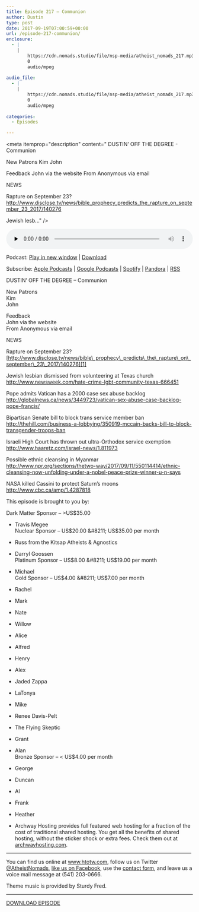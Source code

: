 ```yaml
---
title: Episode 217 – Communion
author: Dustin
type: post
date: 2017-09-19T07:00:59+00:00
url: /episode-217-communion/
enclosure:
  - |
    |
        https://cdn.nomads.studio/file/nsp-media/atheist_nomads_217.mp3
        0
        audio/mpeg
        
audio_file:
  - |
    |
        https://cdn.nomads.studio/file/nsp-media/atheist_nomads_217.mp3
        0
        audio/mpeg
        
categories:
  - Episodes

---
```

<div itemscope itemtype="http://schema.org/AudioObject">
  <meta itemprop="name" content="Episode 217 &#8211; Communion" />
  
  <meta itemprop="uploadDate" content="2017-09-19T01:00:59-06:00" />
  
  <meta itemprop="encodingFormat" content="audio/mpeg" />
  
  <meta itemprop="description" content="
DUSTIN’ OFF THE DEGREE - Communion

New Patrons
Kim
John

Feedback
John via the website
From Anonymous via email

NEWS

Rapture on September 23?
http://www.disclose.tv/news/bible_prophecy_predicts_the_rapture_on_september_23_2017/140276

Jewish lesb..." />
  
  <meta itemprop="contentUrl" content="https://dts.podtrac.com/redirect.mp3/cdn.nomads.studio/file/nsp-media/atheist_nomads_217.mp3" />
  </p> 
  
  <div class="powerpress_player" id="powerpress_player_8480">
    <audio class="wp-audio-shortcode" id="audio-1627-224" preload="none" style="width: 100%;" controls="controls"><source type="audio/mpeg" src="https://dts.podtrac.com/redirect.mp3/cdn.nomads.studio/file/nsp-media/atheist_nomads_217.mp3?_=224" /><a href="https://dts.podtrac.com/redirect.mp3/cdn.nomads.studio/file/nsp-media/atheist_nomads_217.mp3">https://dts.podtrac.com/redirect.mp3/cdn.nomads.studio/file/nsp-media/atheist_nomads_217.mp3</a></audio>
  </div>
</div>

<p class="powerpress_links powerpress_links_mp3">
  Podcast: <a href="https://dts.podtrac.com/redirect.mp3/cdn.nomads.studio/file/nsp-media/atheist_nomads_217.mp3" class="powerpress_link_pinw" target="_blank" title="Play in new window" onclick="return powerpress_pinw('https://htotw.com/?powerpress_pinw=1627-podcast');" rel="nofollow">Play in new window</a> | <a href="https://dts.podtrac.com/redirect.mp3/cdn.nomads.studio/file/nsp-media/atheist_nomads_217.mp3" class="powerpress_link_d" title="Download" rel="nofollow" download="atheist_nomads_217.mp3">Download</a>
</p>

<p class="powerpress_links powerpress_subscribe_links">
  Subscribe: <a href="https://podcasts.apple.com/us/podcast/humanists-take-on-the-world/id530050098?mt=2&ls=1" class="powerpress_link_subscribe powerpress_link_subscribe_itunes" target="_blank" title="Subscribe on Apple Podcasts" rel="nofollow">Apple Podcasts</a> | <a href="https://www.google.com/podcasts?feed=aHR0cDovL2F0aGVpc3Rub21hZHMubGlic3luLmNvbS9yc3M%3D" class="powerpress_link_subscribe powerpress_link_subscribe_googleplay" target="_blank" title="Subscribe on Google Podcasts" rel="nofollow">Google Podcasts</a> | <a href="https://open.spotify.com/show/3LzK2xZGike6Tc1GEMtMbr?si=LieN9SNuTpq96smuaUsH8A" class="powerpress_link_subscribe powerpress_link_subscribe_spotify" target="_blank" title="Subscribe on Spotify" rel="nofollow">Spotify</a> | <a href="https://www.pandora.com/podcast/atheist-nomads/PC:10122?corr=62071012&part=ug" class="powerpress_link_subscribe powerpress_link_subscribe_pandora" target="_blank" title="Subscribe on Pandora" rel="nofollow">Pandora</a> | <a href="https://htotw.com/feed/podcast/" class="powerpress_link_subscribe powerpress_link_subscribe_rss" target="_blank" title="Subscribe via RSS" rel="nofollow">RSS</a>
</p>

<center>
</center>

  
DUSTIN’ OFF THE DEGREE &#8211; Communion

New Patrons  
Kim  
John

Feedback  
John via the website  
From Anonymous via email

NEWS

Rapture on September 23?  
[http://www.disclose.tv/news/bible\_prophecy\_predicts\_the\_rapture\_on\_september\_23\_2017/140276][1]

Jewish lesbian dismissed from volunteering at Texas church  
 <http://www.newsweek.com/hate-crime-lgbt-community-texas-666451>

Pope admits Vatican has a 2000 case sex abuse backlog  
 <http://globalnews.ca/news/3449723/vatican-sex-abuse-case-backlog-pope-francis/>

Bipartisan Senate bill to block trans service member ban  
<http://thehill.com/business-a-lobbying/350919-mccain-backs-bill-to-block-transgender-troops-ban>

Israeli High Court has thrown out ultra-Orthodox service exemption  
 <http://www.haaretz.com/israel-news/1.811973>

Possible ethnic cleansing in Myanmar  
 <http://www.npr.org/sections/thetwo-way/2017/09/11/550114414/ethnic-cleansing-now-unfolding-under-a-nobel-peace-prize-winner-u-n-says>

NASA killed Cassini to protect Saturn’s moons  
 <http://www.cbc.ca/amp/1.4287818>

This episode is brought to you by:

Dark Matter Sponsor &#8211; >US$35.00  
* Travis Megee  
Nuclear Sponsor &#8211; US$20.00 &#8211; US$35.00 per month  
* Russ from the Kitsap Atheists & Agnostics  
* Darryl Goossen  
Platinum Sponsor &#8211; US$8.00 &#8211; US$19.00 per month  
* Michael  
Gold Sponsor &#8211; US$4.00 &#8211; US$7.00 per month  
* Rachel  
* Mark  
* Nate  
* Willow  
* Alice  
* Alfred  
* Henry  
* Alex  
* Jaded Zappa  
* LaTonya  
* Mike  
* Renee Davis-Pelt  
* The Flying Skeptic  
* Grant  
* Alan  
Bronze Sponsor &#8211; < US$4.00 per month  
* George  
* Duncan  
* Al  
* Frank  
* Heather

* Archway Hosting provides full featured web hosting for a fraction of the cost of traditional shared hosting. You get all the benefits of shared hosting, without the sticker shock or extra fees. Check them out at <a href="http://archwayhosting.com/" target="_blank" rel="noopener">archwayhosting.com</a>.

<hr width="500" />

You can find us online at <a href="https://www.htotw.com/" target="_blank" rel="noopener">www.htotw.com</a>, follow us on Twitter <a href="https://htotw.com/twitter" target="_blank" rel="noopener">@AtheistNomads</a>, <a href="https://htotw.com/facebook" target="_blank" rel="noopener">like us on Facebook</a>, use the [contact form](https://htotw.com/contact), and leave us a voice mail message at (541) 203-0666.

Theme music is provided by Sturdy Fred.

<hr width="”500”" />

[DOWNLOAD EPISODE][2]

 [1]: http://www.disclose.tv/news/bible_prophecy_predicts_the_rapture_on_september_23_2017/140276
 [2]: https://dts.podtrac.com/redirect.mp3/cdn.nomads.studio/file/nsp-media/atheist_nomads_217.mp3